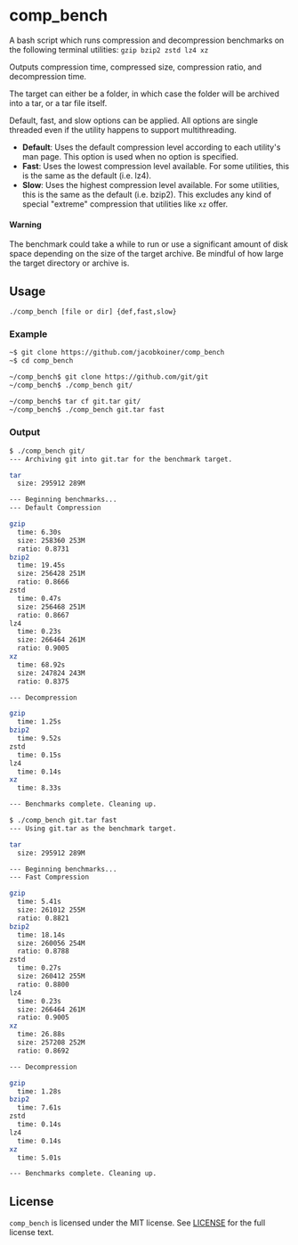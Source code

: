 # comp_bench
A bash script which runs compression and decompression benchmarks on the following terminal utilities: `gzip bzip2 zstd lz4 xz`

Outputs compression time, compressed size, compression ratio, and decompression time.

The target can either be a folder, in which case the folder will be archived into a tar, or a tar file itself.

Default, fast, and slow options can be applied. All options are single threaded even if the utility happens to support multithreading.
- **Default**: Uses the default compression level according to each utility's man page. This option is used when no option is specified.
- **Fast**: Uses the lowest compression level available. For some utilities, this is the same as the default (i.e. lz4).
- **Slow**: Uses the highest compression level available. For some utilities, this is the same as the default (i.e. bzip2). This excludes any kind of special "extreme" compression that utilities like `xz` offer.

#### Warning
The benchmark could take a while to run or use a significant amount of disk space depending on the size of the target archive. Be mindful of how large the target directory or archive is.

## Usage
```./comp_bench [file or dir] {def,fast,slow}```

### Example

```bash
~$ git clone https://github.com/jacobkoiner/comp_bench
~$ cd comp_bench

~/comp_bench$ git clone https://github.com/git/git
~/comp_bench$ ./comp_bench git/

~/comp_bench$ tar cf git.tar git/
~/comp_bench$ ./comp_bench git.tar fast
```

### Output

```bash
$ ./comp_bench git/
--- Archiving git into git.tar for the benchmark target.

tar
  size: 295912 289M

--- Beginning benchmarks...
--- Default Compression

gzip
  time: 6.30s
  size: 258360 253M
  ratio: 0.8731
bzip2
  time: 19.45s
  size: 256428 251M
  ratio: 0.8666
zstd
  time: 0.47s
  size: 256468 251M
  ratio: 0.8667
lz4
  time: 0.23s
  size: 266464 261M
  ratio: 0.9005
xz
  time: 68.92s
  size: 247824 243M
  ratio: 0.8375

--- Decompression

gzip
  time: 1.25s
bzip2
  time: 9.52s
zstd
  time: 0.15s
lz4
  time: 0.14s
xz
  time: 8.33s

--- Benchmarks complete. Cleaning up.

$ ./comp_bench git.tar fast
--- Using git.tar as the benchmark target.

tar
  size: 295912 289M

--- Beginning benchmarks...
--- Fast Compression

gzip
  time: 5.41s
  size: 261012 255M
  ratio: 0.8821
bzip2
  time: 18.14s
  size: 260056 254M
  ratio: 0.8788
zstd
  time: 0.27s
  size: 260412 255M
  ratio: 0.8800
lz4
  time: 0.23s
  size: 266464 261M
  ratio: 0.9005
xz
  time: 26.88s
  size: 257208 252M
  ratio: 0.8692

--- Decompression

gzip
  time: 1.28s
bzip2
  time: 7.61s
zstd
  time: 0.14s
lz4
  time: 0.14s
xz
  time: 5.01s

--- Benchmarks complete. Cleaning up.
```

## License
`comp_bench` is licensed under the MIT license. See [LICENSE](/LICENSE) for the full license text.
